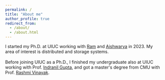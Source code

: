 ```yaml
---
permalink: /
title: "About me"
author_profile: true
redirect_from: 
  - /about/
  - /about.html
---
```


I started my Ph.D. at UIUC working with [Ram](https://ramalagappan.github.io/) and [Aishwarya](https://aishwaryaganesan.github.io/) in 2023. My area of interest is distributed and storage systems. \
\
Before joining UIUC as a Ph.D., I finished my undergraduate also at UIUC working with Prof. [Indranil Gupta](https://indy.cs.illinois.edu/), and got a master's degree from CMU with Prof. [Rashmi Vinayak](https://www.cs.cmu.edu/~rvinayak/).
